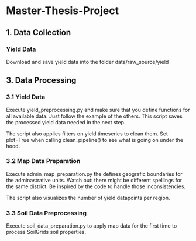 # Master-Thesis-Project

## 1. Data Collection
### Yield Data
Download and save yield data into the folder data/raw_source/yield

## 3. Data Processing
### 3.1 Yield Data
Execute yield_preprocessing.py and make sure that you define functions for all available data. 
Just follow the example of the others. This script saves the processed yield data needed in the next step.

The script also applies filters on yield timeseries to clean them. Set plot=True when calling clean_pipeline() to see
what is going on under the hood. 

### 3.2 Map Data Preparation
Execute admin_map_preparation.py the defines geografic boundaries for the adminastrative units. Watch out: there might be 
different spellings for the same district. Be inspired by the code to handle those inconsistencies. 

The script also visualizes the number of yield datapoints per region. 

### 3.3 Soil Data Preprocessing
Execute soil_data_preparation.py to apply map data for the first time to process SoilGrids soil properties.

